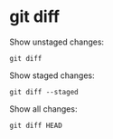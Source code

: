 # git diff

Show unstaged changes:

    git diff

Show staged changes:

    git diff --staged

Show all changes:

    git diff HEAD
